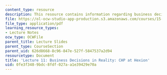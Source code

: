 ```yaml
---
content_type: resource
description: This resource contains information regarding business decisions in reality.
file: https://ol-ocw-studio-app-production.s3.amazonaws.com/courses/15-031j-energy-decisions-markets-and-policies-spring-2012/0fe3f3489bdc8fdf027aa1e39429e70a_MIT15_031JS12_lec11.pdf
file_type: application/pdf
learning_resource_types:
- Lecture Notes
ocw_type: OCWFile
parent_title: Lecture Slides
parent_type: CourseSection
parent_uid: 626d8668-8c96-847e-527f-5847537a2d94
resourcetype: Document
title: 'Lecture 11: Business Decisions in Reality: CHP at Hexion'
uid: 0fe3f348-9bdc-8fdf-027a-a1e39429e70a
---
```

